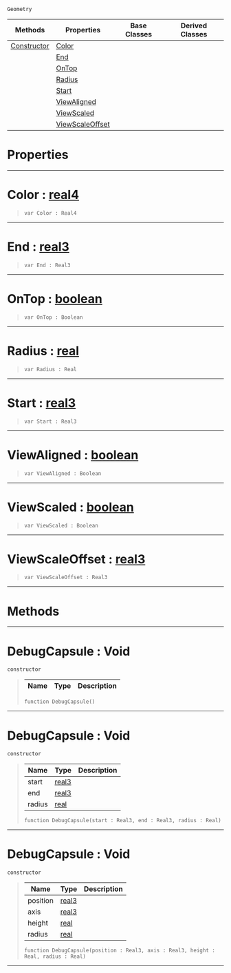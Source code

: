  `Geometry`

|Methods|Properties|Base Classes|Derived Classes|
|---|---|---|---|
|[ Constructor](debugcapsule.md#debugcapsule-void)|[ Color](debugcapsule.md#color-zilch-engine-docume)| | |
| |[ End](debugcapsule.md#end-zilch-engine-document)| | |
| |[ OnTop](debugcapsule.md#ontop-zilch-engine-docume)| | |
| |[ Radius](debugcapsule.md#radius-zilch-engine-docum)| | |
| |[ Start](debugcapsule.md#start-zilch-engine-docume)| | |
| |[ ViewAligned](debugcapsule.md#viewaligned-zilch-engine)| | |
| |[ ViewScaled](debugcapsule.md#viewscaled-zilch-engine-d)| | |
| |[ ViewScaleOffset](debugcapsule.md#viewscaleoffset-zilch-eng)| | |


 #  Properties


---  
 #  Color : [real4](../nada_base_types/real4.md)

> 
> ```TS:Nada
> var Color : Real4


---  
 #  End : [real3](../nada_base_types/real3.md)

> 
> ```TS:Nada
> var End : Real3


---  
 #  OnTop : [boolean](../nada_base_types/boolean.md)

> 
> ```TS:Nada
> var OnTop : Boolean


---  
 #  Radius : [real](../nada_base_types/real.md)

> 
> ```TS:Nada
> var Radius : Real


---  
 #  Start : [real3](../nada_base_types/real3.md)

> 
> ```TS:Nada
> var Start : Real3


---  
 #  ViewAligned : [boolean](../nada_base_types/boolean.md)

> 
> ```TS:Nada
> var ViewAligned : Boolean


---  
 #  ViewScaled : [boolean](../nada_base_types/boolean.md)

> 
> ```TS:Nada
> var ViewScaled : Boolean


---  
 #  ViewScaleOffset : [real3](../nada_base_types/real3.md)

> 
> ```TS:Nada
> var ViewScaleOffset : Real3


---  
 #  Methods


---  
 #  DebugCapsule : Void

 `constructor`

> 
> |Name|Type|Description|
> |---|---|---|
> ```TS:Nada
> function DebugCapsule()
> ``` 


---  
 #  DebugCapsule : Void

 `constructor`

> 
> |Name|Type|Description|
> |---|---|---|
> |start|[real3](../nada_base_types/real3.md)| |
> |end|[real3](../nada_base_types/real3.md)| |
> |radius|[real](../nada_base_types/real.md)| |
> ```TS:Nada
> function DebugCapsule(start : Real3, end : Real3, radius : Real)
> ``` 


---  
 #  DebugCapsule : Void

 `constructor`

> 
> |Name|Type|Description|
> |---|---|---|
> |position|[real3](../nada_base_types/real3.md)| |
> |axis|[real3](../nada_base_types/real3.md)| |
> |height|[real](../nada_base_types/real.md)| |
> |radius|[real](../nada_base_types/real.md)| |
> ```TS:Nada
> function DebugCapsule(position : Real3, axis : Real3, height : Real, radius : Real)
> ``` 


---  
 

 